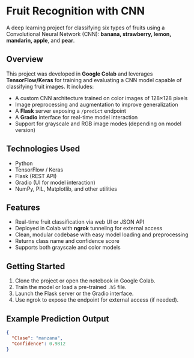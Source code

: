 # Fruit Recognition with CNN

A deep learning project for classifying six types of fruits using a Convolutional Neural Network (CNN): **banana, strawberry, lemon, mandarin, apple**, and **pear**.

## Overview

This project was developed in **Google Colab** and leverages **TensorFlow/Keras** for training and evaluating a CNN model capable of classifying fruit images. It includes:

- A custom CNN architecture trained on color images of 128×128 pixels  
- Image preprocessing and augmentation to improve generalization  
- A **Flask** server exposing a `/predict` endpoint  
- A **Gradio** interface for real-time model interaction  
- Support for grayscale and RGB image modes (depending on model version)

## Technologies Used

- Python  
- TensorFlow / Keras  
- Flask (REST API)  
- Gradio (UI for model interaction)  
- NumPy, PIL, Matplotlib, and other utilities

## Features

- Real-time fruit classification via web UI or JSON API  
- Deployed in Colab with **ngrok** tunneling for external access  
- Clean, modular codebase with easy model loading and preprocessing  
- Returns class name and confidence score  
- Supports both grayscale and color models

## Getting Started

1. Clone the project or open the notebook in Google Colab.  
2. Train the model or load a pre-trained `.h5` file.  
3. Launch the Flask server or the Gradio interface.  
4. Use ngrok to expose the endpoint for external access (if needed).  

## Example Prediction Output

```json
{
  "Clase": "manzana",
  "Confidence": 0.9812
}
